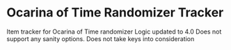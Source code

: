 # Ocarina of Time Randomizer Tracker
Item tracker for Ocarina of Time randomizer
Logic updated to 4.0
Does not support any sanity options.
Does not take keys into consideration

